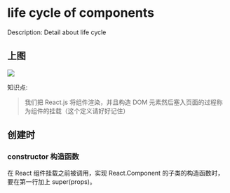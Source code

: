 # life cycle of components

Description: Detail about life cycle

## 上图

![](https://user-gold-cdn.xitu.io/2019/1/21/1686f53332679e47?imageslim)

知识点:

> 我们把 React.js 将组件渲染，并且构造 DOM 元素然后塞入页面的过程称为组件的挂载（这个定义请好好记住）

## 创建时

### constructor 构造函数

在 React 组件挂载之前被调用，实现 React.Component 的子类的构造函数时，要在第一行加上 super(props)。
